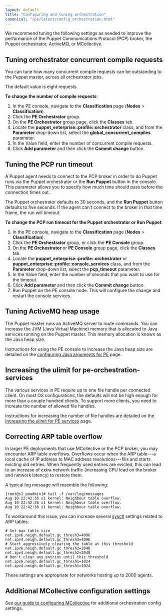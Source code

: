 ```yaml
---
layout: default
title: "Configuring and tuning orchestration"
canonical: "/pe/latest/config_orchestration.html"
---
```


We recommend tuning the following settings as needed to improve the performance of the Puppet Communications Protocol (PCP) broker, the Puppet orchestrator, ActiveMQ, or MCollective.

## Tuning orchestrator concurrent compile requests

You can tune how many concurrent compile requests can be outstanding to the Puppet master, across all orchestrator jobs. 

The default value is eight requests.

**To change the number of compile requests**:

1. In the PE console, navigate to the **Classification** page (**Nodes** > **Classification**).
2. Click the **PE Orchestrator** group.
3. On the **PE Orchestrator** group page, click the **Classes** tab.
4. Locate the **puppet_enterprise::profile::orchestrator** class, and from the **Parameter** drop-down list, select the **global_concurrent_compiles** parameter.
5. In the Value field, enter the number of concurrent compile requests.
6. Click **Add parameter** and then click the **Commit change** button.

## Tuning the PCP run timeout

A Puppet agent needs to connect to the PCP broker in order to do Puppet runs via the Puppet orchestrator or the **Run Puppet** button in the console. This parameter allows you to specify how much time should pass before the connection times out. 

The Puppet orchestrator defaults to 30 seconds, and the **Run Puppet** button defaults to five seconds. If the agent can't connect to the broker in that time frame, the run will timeout.

**To change the PCP run timeout for the Puppet orchestrator or Run Puppet**:

1. In the PE console, navigate to the **Classification** page (**Nodes** > **Classification**).
2. Click the **PE Orchestrator** group, or click the **PE Console** group.
3. On the **PE Orchestrator** or  **PE Console** group page, click the **Classes** tab.
4. Locate the **puppet_enterprise::profile::orchestrator** or **puppet_enterprise::profile::console_services** class, and from the **Parameter** drop-down list, select the **pcp_timeout** parameter.
5. In the Value field, enter the number of seconds that you want to use for the timeout.
6. Click **Add parameter** and then click the **Commit change** button.
7. Run Puppet on the PE console node. This will configure the change and restart the console services. 


## Tuning ActiveMQ heap usage

The Puppet master runs an ActiveMQ server to route commands. You can increase the JVM (Java Virtual Machine) memory that is allocated to Java services running on the Puppet master. This memory allocation is known as the Java heap size.

Instructions for using the PE console to increase the Java heap size are detailed on the [configuring Java arguments for PE](./config_java_args.html#pe-puppet-server-service) page.


## Increasing the ulimit for pe-orchestration-services

The various services in PE require up to one file handle per connected client. On most OS configurations, the defaults will not be high enough for more than a couple hundred clients. To support more clients, you need to increate the number of allowed file handles.

Instructions for increasing the number of file handles are detailed on the [Increasing the ulimit for PE services](./config_ulimit.html) page.


## Correcting ARP table overflow

In larger PE deployments that use MCollective or the PCP broker, you may encounter ARP table overflows. Overflows occur when the ARP table---a local cache of IP address to MAC address resolutions---fills and starts evicting old entries. When frequently used entries are evicted, this can lead to an increase of extra network traffic (increasing CPU load on the broker and network latency) to restore them.

A typical log message will resemble the following:

~~~
[root@s1 peadmin]# tail -f /var/log/messages
Aug 10 22:42:36 s1 kernel: Neighbour table overflow.
Aug 10 22:42:36 s1 kernel: Neighbour table overflow.
Aug 10 22:42:36 s1 kernel: Neighbour table overflow.
~~~

To workaround this issue, you can increase several [sysctl](https://www.kernel.org/doc/Documentation/networking/ip-sysctl.txt) settings related to ARP tables:

~~~
# Set max table size
net.ipv6.neigh.default.gc_thresh3=4096
net.ipv4.neigh.default.gc_thresh3=4096
# Start aggressively clearing the table at this threshold
net.ipv6.neigh.default.gc_thresh2=2048
net.ipv4.neigh.default.gc_thresh2=2048
# Don't clear any entries until this threshold
net.ipv6.neigh.default.gc_thresh1=1024
net.ipv4.neigh.default.gc_thresh1=1024
~~~

These settings are appropriate for networks hosting up to 2000 agents.

## Additional MCollective configuration settings

See [our guide to configuring MCollective](./orchestration_config.html) for additional orchestration config settings.